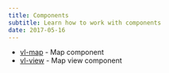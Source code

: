 ```yaml
---
title: Components
subtitle: Learn how to work with components
date: 2017-05-16
---
```


* [vl-map](./vl-map.md "Map component") - Map component
* [vl-view](./vl-view.md "Map view component") - Map view component
